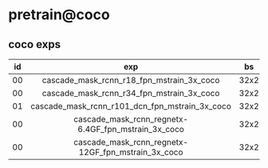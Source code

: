# pretrain@coco


## coco exps
|id|exp|bs|epoch|bbox_mAP|segm_mAP|
|:-:|:-:|:-:|:-:|:-:|:-:|
|00|cascade_mask_rcnn_r18_fpn_mstrain_3x_coco|32x2|12x3|0.3760|0.3290|
|00|cascade_mask_rcnn_r34_fpn_mstrain_3x_coco|32x2|12x3|0.401|0.351|
|01|cascade_mask_rcnn_r101_dcn_fpn_mstrain_3x_coco|32x2|12x3|0.461|0.400|
|00|cascade_mask_rcnn_regnetx-6.4GF_fpn_mstrain_3x_coco|32x2|12x3|0.435|0.376|
|00|cascade_mask_rcnn_regnetx-12GF_fpn_mstrain_3x_coco|32x2|12x3|0.438|0.382|
